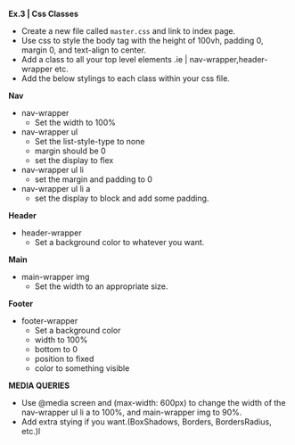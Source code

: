 **Ex.3 | Css Classes**

- Create a new file called `master.css` and link to index page.
- Use css to style the body tag with the height of 100vh, padding 0, margin 0, and text-align to center.
- Add a class to all your top level elements .ie | nav-wrapper,header-wrapper etc.
- Add the below stylings to each class within your css file.

**Nav**
- nav-wrapper
    - Set the width to 100%
- nav-wrapper ul
    - Set the list-style-type to none
    - margin should be 0
    - set the display to flex
- nav-wrapper ul li
    - set the margin and padding to 0
- nav-wrapper ul li a
    - set the display to block and add some padding.

**Header**
- header-wrapper
    - Set a background color to whatever you want.

**Main**
- main-wrapper img
    - Set the width to an appropriate size.

**Footer**
- footer-wrapper 
    - Set a background color
    - width to 100%
    - bottom to 0
    - position to fixed
    - color to something visible

**MEDIA QUERIES** 
- Use @media screen and (max-width: 600px) to change the width of the nav-wrapper ul li a to 100%, and main-wrapper img to 90%.
- Add extra stying if you want.(BoxShadows, Borders, BordersRadius, etc.)l